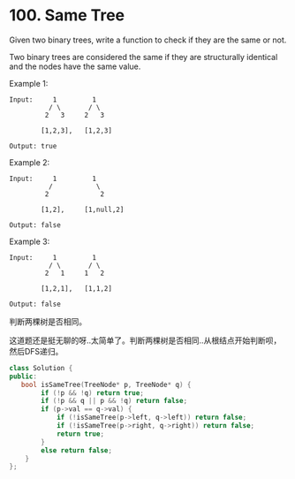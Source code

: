 # 100. Same Tree

Given two binary trees, write a function to check if they are the same or not.

Two binary trees are considered the same if they are structurally identical and the nodes have the same value.


Example 1:
```
Input:     1         1
          / \       / \
         2   3     2   3

        [1,2,3],   [1,2,3]

Output: true
```

Example 2:
```
Input:     1         1
          /           \
         2             2

        [1,2],     [1,null,2]

Output: false
```

Example 3:
```
Input:     1         1
          / \       / \
         2   1     1   2

        [1,2,1],   [1,1,2]

Output: false
```

判断两棵树是否相同。

这道题还是挺无聊的呀..太简单了。判断两棵树是否相同..从根结点开始判断呗，然后DFS递归。

```cpp
class Solution {
public:
   bool isSameTree(TreeNode* p, TreeNode* q) {
        if (!p && !q) return true;
        if (!p && q || p && !q) return false;
        if (p->val == q->val) {
            if (!isSameTree(p->left, q->left)) return false;
            if (!isSameTree(p->right, q->right)) return false;
            return true;
        }
        else return false;
    }
};
```
